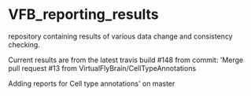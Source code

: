 # VFB_reporting_results
repository containing results of various data change and consistency checking.

 Current results are from the latest travis build #148 from commit: 'Merge pull request #13 from VirtualFlyBrain/CellTypeAnnotations

Adding reports for Cell type annotations' on master
